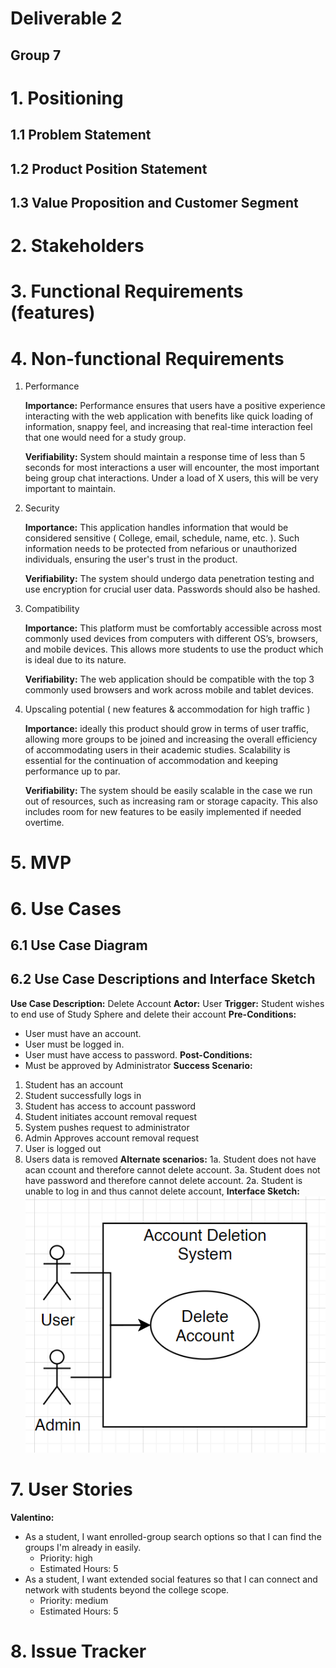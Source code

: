# Deliverable 2

## Group 7

# 1. Positioning

## 1.1 Problem Statement


## 1.2 Product Position Statement


## 1.3 Value Proposition and Customer Segment


# 2. Stakeholders


# 3. Functional Requirements (features)


# 4. Non-functional Requirements
1. Performance

    **Importance:** Performance ensures that users have a positive experience interacting with the web application with benefits like quick loading of information, snappy feel, and increasing that real-time interaction feel that one would need for a study group.

    **Verifiability:** System should maintain a response time of less than 5 seconds for most interactions a user will encounter, the most important being group chat interactions. Under a load of X users, this will be very important to maintain.

2. Security

    **Importance:** This application handles information that would be considered sensitive ( College, email, schedule, name, etc. ). Such information needs to be protected from nefarious or unauthorized individuals, ensuring the user's trust in the product.

    **Verifiability:** The system should undergo data penetration testing and use encryption for crucial user data. Passwords should also be hashed.

3. Compatibility

    **Importance:** This platform must be comfortably accessible across most commonly used devices from computers with different OS’s, browsers, and mobile devices. This allows more students to use the product which is ideal due to its nature.

    **Verifiability:** The web application should be compatible with the top 3 commonly used browsers and work across mobile and tablet devices.

4. Upscaling potential ( new features & accommodation for high traffic )

    **Importance:** ideally this product should grow in terms of user traffic, allowing more groups to be joined and increasing the overall efficiency of accommodating users in their academic studies. Scalability is essential for the continuation of accommodation and keeping performance up to par.

    **Verifiability:** The system should be easily scalable in the case we run out of resources, such as increasing ram or storage capacity. This also includes room for new features to be easily implemented if needed overtime.
# 5. MVP


# 6. Use Cases

## 6.1 Use Case Diagram


## 6.2 Use Case Descriptions and Interface Sketch
**Use Case Description:** Delete Account
**Actor:** User
**Trigger:** Student wishes to end use of Study Sphere and delete their account
**Pre-Conditions:**
- User must have an account.
- User must be logged in.
- User must have access to password.
**Post-Conditions:**
- Must be approved by Administrator
**Success Scenario:**
1. Student has an account
2. Student successfully logs in
3. Student has access to account password
4. Student initiates account removal request
5. System pushes request to administrator
6. Admin Approves account removal request
7. User is logged out
8. Users data is removed
**Alternate scenarios:** 
1a. Student does not have acan ccount and therefore cannot delete account.
3a. Student does not have password and therefore cannot delete account.
2a. Student is unable to log in and thus cannot delete account,
**Interface Sketch:**
![image of use case](res/D2_delete.png)


# 7. User Stories

**Valentino:** 
- As a student, I want enrolled-group search options so that I can find the groups I'm already in easily.
    - Priority: high
    - Estimated Hours: 5
- As a student, I want extended social features so that I can connect and network with students beyond the college scope.
    - Priority: medium
    - Estimated Hours: 5

# 8. Issue Tracker
